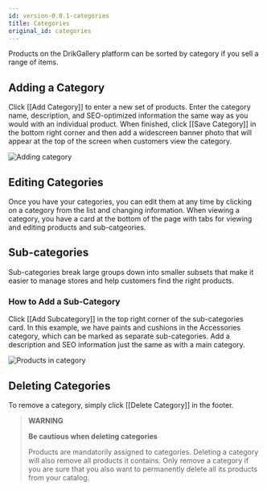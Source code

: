 ```yaml
---
id: version-0.0.1-categories
title: Categories
original_id: categories
---
```


Products on the DrikGallery platform can be sorted by category if you sell a range of items.


## Adding a Category

Click [[Add&nbsp;Category]] to enter a new set of products. Enter the category name, description, and SEO-optimized information the same way as you would with an individual product. When finished, click [[Save&nbsp;Category]] in the bottom right corner and then add a widescreen banner photo that will appear at the top of the screen when customers view the category.

![Adding category](assets/dashboard-catalog/15.jpg)


## Editing Categories

Once you have your categories, you can edit them at any time by clicking on a category from the list and changing information. When viewing a category, you have a card at the bottom of the page with tabs for viewing and editing products and sub-catgeories.  


## Sub-categories

Sub-categories break large groups down into smaller subsets that make it easier to manage stores and help customers find the right products. 

### How to Add a Sub-Category

Click [[Add&nbsp;Subcategory]] in the top right corner of the sub-categories card. In this example, we have paints and cushions in the Accessories category, which can be marked as separate sub-categories. Add a description and SEO information just the same as with a main category.

![Products in category](assets/dashboard-catalog/16.jpg)


## Deleting Categories

To remove a category, simply click [[Delete&nbsp;Category]] in the footer.

> **WARNING** 
>
> **Be cautious when deleting categories**
>
> Products are mandatorily assigned to categories. Deleting a category will also remove all products it contains. Only remove a category if you are sure that you also want to permanently delete all its products from your catalog.
